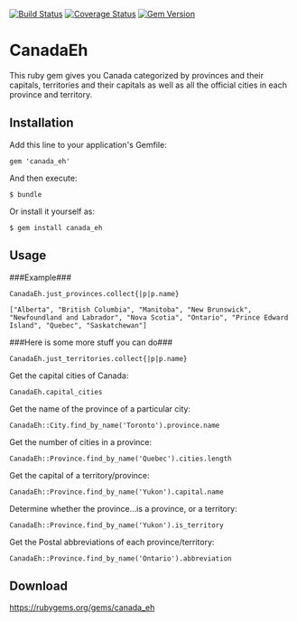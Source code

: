 [![Build Status](https://travis-ci.org/maverick9000/canada_eh.png?branch=master)](https://travis-ci.org/maverick9000/canada_eh) [![Coverage Status](https://img.shields.io/coveralls/maverick9000/canada_eh.svg)](https://coveralls.io/r/maverick9000/canada_eh?branch=master) [![Gem Version](https://badge.fury.io/rb/canada_eh.svg)](http://badge.fury.io/rb/canada_eh)

# CanadaEh

This ruby gem gives you Canada categorized by provinces and their capitals, territories and their capitals as well as all the official cities in each province and territory. 

## Installation

Add this line to your application's Gemfile:

    gem 'canada_eh'

And then execute:

    $ bundle

Or install it yourself as:

    $ gem install canada_eh

## Usage

###Example###

    CanadaEh.just_provinces.collect{|p|p.name}

    ["Alberta", "British Columbia", "Manitoba", "New Brunswick", "Newfoundland and Labrador", "Nova Scotia", "Ontario", "Prince Edward Island", "Quebec", "Saskatchewan"]

###Here is some more stuff you can do###

    CanadaEh.just_territories.collect{|p|p.name}

Get the capital cities of Canada:

    CanadaEh.capital_cities

Get the name of the province of a particular city:

    CanadaEh::City.find_by_name('Toronto').province.name

Get the number of cities in a province:

    CanadaEh::Province.find_by_name('Quebec').cities.length

Get the capital of a territory/province:

    CanadaEh::Province.find_by_name('Yukon').capital.name

Determine whether the province...is a province, or a territory:

    CanadaEh::Province.find_by_name('Yukon').is_territory

Get the Postal abbreviations of each province/territory:

    CanadaEh::Province.find_by_name('Ontario').abbreviation

## Download

https://rubygems.org/gems/canada_eh
